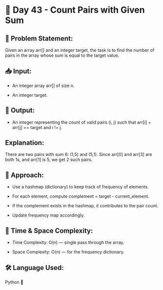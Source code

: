 # 📅 Day 43 - Count Pairs with Given Sum
## 🧩 Problem Statement:
Given an array arr[] and an integer target, the task is to find the number of pairs in the array whose sum is equal to the target value.

## 📥 Input:
- An integer array arr[] of size n.

- An integer target.

## 🎯 Output:
- An integer representing the count of valid pairs (i, j) such that arr[i] + arr[j] == target and i != j.

## Explanation:
There are two pairs with sum 6: (1,5) and (5,1). Since arr[0] and arr[3] are both 1s, and arr[1] is 5, we get 2 such pairs.

## 🧠 Approach:
- Use a hashmap (dictionary) to keep track of frequency of elements.

- For each element, compute complement = target - current_element.

- If the complement exists in the hashmap, it contributes to the pair count.

- Update frequency map accordingly.

## 🧮 Time & Space Complexity:
- Time Complexity: O(n) — single pass through the array.

- Space Complexity: O(n) — for the frequency dictionary.

## 🛠️ Language Used:
Python 🐍

